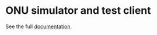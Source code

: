 # ONU simulator and test client

See the full [documentation](https://htmlpreview.github.io/?https://github.com/BroadbandForum/obbaa-onu-simulator/blob/master/docs/index.html).
